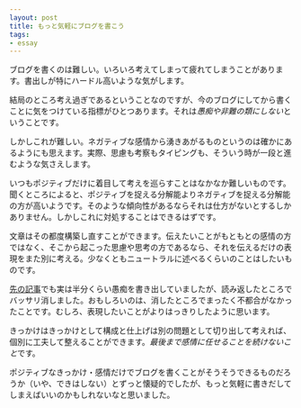 ```yaml
---
layout: post
title: もっと気軽にブログを書こう
tags:
- essay
---
```


ブログを書くのは難しい。いろいろ考えてしまって疲れてしまうことがあります。書出しが特にハードル高いような気がします。

結局のところ考え過ぎであるということなのですが、今のブログにしてから書くことに気をつけている指標がひとつあります。それは*愚痴や非難の類にしない*ということです。

しかしこれが難しい。ネガティブな感情から湧きあがるものというのは確かにあるようにも思えます。実際、思慮も考察もタイピングも、そういう時が一段と進むような気さえします。

いつもポジティブだけに着目して考えを巡らすことはなかなか難しいものです。聞くところによると、ポジティブを捉える分解能よりネガティブを捉える分解能の方が高いようです。そのような傾向性があるならそれは仕方がないとするしかありません。しかしこれに対処することはできるはずです。

文章はその都度構築し直すことができます。伝えたいことがもともとの感情の方ではなく、そこから起こった思慮や思考の方であるなら、それを伝えるだけの表現をまた別に考える。少なくともニュートラルに述べるくらいのことはしたいものです。

[先の記事](http://blog.fukuchiharuki.me/entry/kaizen-journey)でも実は半分くらい愚痴を書き出していましたが、読み返したところでバッサリ消しました。おもしろいのは、消したところでまったく不都合がなかったことです。むしろ、表現したいことがよりはっきりしたように思います。

きっかけはきっかけとして構成と仕上げは別の問題として切り出して考えれば、個別に工夫して整えることができます。*最後まで感情に任せることを続けないこと*です。

ポジティブなきっかけ・感情だけでブログを書くことがそうそうできるものだろうか（いや、できはしない）とずっと懐疑的でしたが、もっと気軽に書きだしてしまえばいいのかもしれないなと思いました。
